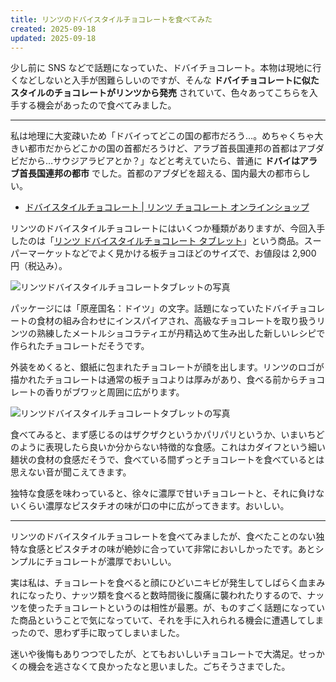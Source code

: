 ```yaml
---
title: リンツのドバイスタイルチョコレートを食べてみた
created: 2025-09-18
updated: 2025-09-18
---
```


少し前に SNS などで話題になっていた、ドバイチョコレート。本物は現地に行くなどしないと入手が困難らしいのですが、そんな **ドバイチョコレートに似たスタイルのチョコレートがリンツから発売** されていて、色々あってこちらを入手する機会があったので食べてみました。

---

私は地理に大変疎いため「ドバイってどこの国の都市だろう…。めちゃくちゃ大きい都市だからどこかの国の首都だろうけど、アラブ首長国連邦の首都はアブダビだから…サウジアラビアとか？」などと考えていたら、普通に **ドバイはアラブ首長国連邦の都市** でした。首都のアブダビを超える、国内最大の都市らしい。

- [ドバイスタイルチョコレート | リンツ チョコレート オンラインショップ](https://www.lindt.jp/c/onlineshop/rmd/dubaistylechocolate)

リンツのドバイスタイルチョコレートにはいくつか種類がありますが、今回入手したのは「[リンツ ドバイスタイルチョコレート タブレット](https://www.lindt.jp/c/onlineshop/rmd/dubaistylechocolate/414257)」という商品。スーパーマーケットなどでよく見かける板チョコほどのサイズで、お値段は 2,900 円（税込み）。

![リンツドバイスタイルチョコレートタブレットの写真](8f0c0bba-3e51-41a6-c6e7-1060ae6ca400)

パッケージには「原産国名：ドイツ」の文字。話題になっていたドバイチョコレートの食材の組み合わせにインスパイアされ、高級なチョコレートを取り扱うリンツの熟練したメートルショコラティエが丹精込めて生み出した新しいレシピで作られたチョコレートだそうです。

外装をめくると、銀紙に包まれたチョコレートが顔を出します。リンツのロゴが描かれたチョコレートは通常の板チョコよりは厚みがあり、食べる前からチョコレートの香りがブワッと周囲に広がります。


![リンツドバイスタイルチョコレートタブレットの写真](9bf12923-7490-41a1-64e4-a1b16f0a9300)

食べてみると、まず感じるのはザクザクというかパリパリというか、いまいちどのように表現したら良いか分からない特徴的な食感。これはカダイフという細い麺状の食材の食感だそうで、食べている間ずっとチョコレートを食べているとは思えない音が聞こえてきます。

独特な食感を味わっていると、徐々に濃厚で甘いチョコレートと、それに負けないくらい濃厚なピスタチオの味が口の中に広がってきます。おいしい。

---

リンツのドバイスタイルチョコレートを食べてみましたが、食べたことのない独特な食感とピスタチオの味が絶妙に合っていて非常においしかったです。あとシンプルにチョコレートが濃厚でおいしい。

実は私は、チョコレートを食べると顔にひどいニキビが発生してしばらく血まみれになったり、ナッツ類を食べると数時間後に腹痛に襲われたりするので、ナッツを使ったチョコレートというのは相性が最悪。が、ものすごく話題になっていた商品ということで気になっていて、それを手に入れられる機会に遭遇してしまったので、思わず手に取ってしまいました。

迷いや後悔もありつつでしたが、とてもおいしいチョコレートで大満足。せっかくの機会を逃さなくて良かったなと思いました。ごちそうさまでした。
